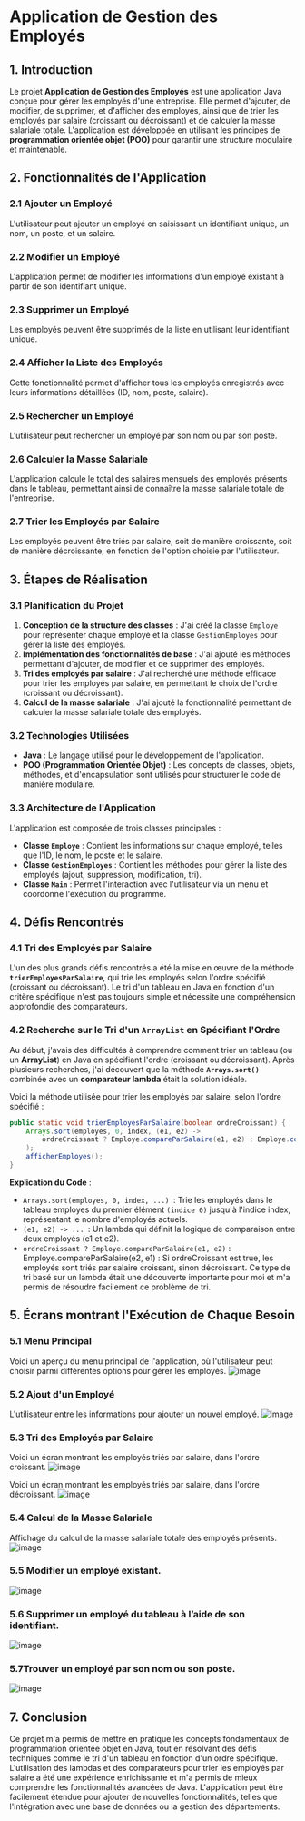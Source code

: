 
# Application de Gestion des Employés

## 1. Introduction

Le projet **Application de Gestion des Employés** est une application Java conçue pour gérer les employés d'une entreprise. Elle permet d'ajouter, de modifier, de supprimer, et d'afficher des employés, ainsi que de trier les employés par salaire (croissant ou décroissant) et de calculer la masse salariale totale. L'application est développée en utilisant les principes de **programmation orientée objet (POO)** pour garantir une structure modulaire et maintenable.

## 2. Fonctionnalités de l'Application

### 2.1 Ajouter un Employé
L'utilisateur peut ajouter un employé en saisissant un identifiant unique, un nom, un poste, et un salaire.

### 2.2 Modifier un Employé
L'application permet de modifier les informations d'un employé existant à partir de son identifiant unique.

### 2.3 Supprimer un Employé
Les employés peuvent être supprimés de la liste en utilisant leur identifiant unique.

### 2.4 Afficher la Liste des Employés
Cette fonctionnalité permet d'afficher tous les employés enregistrés avec leurs informations détaillées (ID, nom, poste, salaire).

### 2.5 Rechercher un Employé
L'utilisateur peut rechercher un employé par son nom ou par son poste.

### 2.6 Calculer la Masse Salariale
L'application calcule le total des salaires mensuels des employés présents dans le tableau, permettant ainsi de connaître la masse salariale totale de l'entreprise.

### 2.7 Trier les Employés par Salaire
Les employés peuvent être triés par salaire, soit de manière croissante, soit de manière décroissante, en fonction de l'option choisie par l'utilisateur.

## 3. Étapes de Réalisation

### 3.1 Planification du Projet
1. **Conception de la structure des classes** : J'ai créé la classe `Employe` pour représenter chaque employé et la classe `GestionEmployes` pour gérer la liste des employés.
2. **Implémentation des fonctionnalités de base** : J'ai ajouté les méthodes permettant d'ajouter, de modifier et de supprimer des employés.
3. **Tri des employés par salaire** : J'ai recherché une méthode efficace pour trier les employés par salaire, en permettant le choix de l'ordre (croissant ou décroissant).
4. **Calcul de la masse salariale** : J'ai ajouté la fonctionnalité permettant de calculer la masse salariale totale des employés.

### 3.2 Technologies Utilisées
- **Java** : Le langage utilisé pour le développement de l'application.
- **POO (Programmation Orientée Objet)** : Les concepts de classes, objets, méthodes, et d'encapsulation sont utilisés pour structurer le code de manière modulaire.

### 3.3 Architecture de l'Application
L'application est composée de trois classes principales :
- **Classe `Employe`** : Contient les informations sur chaque employé, telles que l'ID, le nom, le poste et le salaire.
- **Classe `GestionEmployes`** : Contient les méthodes pour gérer la liste des employés (ajout, suppression, modification, tri).
- **Classe `Main`** : Permet l'interaction avec l'utilisateur via un menu et coordonne l'exécution du programme.

## 4. Défis Rencontrés

### 4.1 Tri des Employés par Salaire
L'un des plus grands défis rencontrés a été la mise en œuvre de la méthode **`trierEmployesParSalaire`**, qui trie les employés selon l'ordre spécifié (croissant ou décroissant). Le tri d'un tableau en Java en fonction d'un critère spécifique n'est pas toujours simple et nécessite une compréhension approfondie des comparateurs.

### 4.2 Recherche sur le Tri d'un `ArrayList` en Spécifiant l'Ordre
Au début, j'avais des difficultés à comprendre comment trier un tableau (ou un **ArrayList**) en Java en spécifiant l'ordre (croissant ou décroissant). Après plusieurs recherches, j'ai découvert que la méthode **`Arrays.sort()`** combinée avec un **comparateur lambda** était la solution idéale.

Voici la méthode utilisée pour trier les employés par salaire, selon l'ordre spécifié :

```java
public static void trierEmployesParSalaire(boolean ordreCroissant) {
    Arrays.sort(employes, 0, index, (e1, e2) -> 
        ordreCroissant ? Employe.compareParSalaire(e1, e2) : Employe.compareParSalaire(e2, e1)
    );
    afficherEmployes();
}
```
**Explication du Code** :
- `Arrays.sort(employes, 0, index, ...) `: Trie les employés dans le tableau employes du premier élément `(indice 0)` jusqu'à l'indice index, représentant le nombre d'employés actuels.
- `(e1, e2) -> ... `: Un lambda qui définit la logique de comparaison entre deux employés (e1 et e2).
- `ordreCroissant ? Employe.compareParSalaire(e1, e2)` : Employe.compareParSalaire(e2, e1) : Si ordreCroissant est true, les employés sont triés par salaire croissant, sinon décroissant.
Ce type de tri basé sur un lambda était une découverte importante pour moi et m'a permis de résoudre facilement ce problème de tri.

## 5. Écrans montrant l'Exécution de Chaque Besoin

### 5.1 Menu Principal
Voici un aperçu du menu principal de l'application, où l'utilisateur peut choisir parmi différentes options pour gérer les employés.
![image](https://github.com/user-attachments/assets/6bf975d5-2846-4132-b80a-bda5db95790f)


### 5.2 Ajout d'un Employé
L'utilisateur entre les informations pour ajouter un nouvel employé.
![image](https://github.com/user-attachments/assets/610893f9-e24a-4c29-b7e4-c3657cd44bc0)


### 5.3 Tri des Employés par Salaire
Voici un écran montrant les employés triés par salaire, dans l'ordre croissant.
![image](https://github.com/user-attachments/assets/18585c80-4441-4e4a-ba4e-8e76b1fd63b2)


Voici un écran montrant les employés triés par salaire, dans l'ordre décroissant.
![image](https://github.com/user-attachments/assets/e70ac806-29ee-4bd0-825c-73ba44821b85)


### 5.4 Calcul de la Masse Salariale
Affichage du calcul de la masse salariale totale des employés présents.
![image](https://github.com/user-attachments/assets/f54dfd2c-3f63-4b7b-9f06-3844c5815a2c)


### 5.5 Modifier un employé existant.
![image](https://github.com/user-attachments/assets/a6f2007b-bec2-402d-aede-04796674a617)


### 5.6 Supprimer un employé du tableau à l’aide de son identifiant.
![image](https://github.com/user-attachments/assets/7c595560-7ef9-404e-b7a8-cc28fcf11e60)


### 5.7Trouver un employé par son nom ou son poste.
![image](https://github.com/user-attachments/assets/333a0778-c4ad-4245-8f44-77dd598a5219)



## 7. Conclusion
Ce projet m'a permis de mettre en pratique les concepts fondamentaux de programmation orientée objet en Java, tout en résolvant des défis techniques comme le tri d'un tableau en fonction d'un ordre spécifique. L'utilisation des lambdas et des comparateurs pour trier les employés par salaire a été une expérience enrichissante et m'a permis de mieux comprendre les fonctionnalités avancées de Java.
L'application peut être facilement étendue pour ajouter de nouvelles fonctionnalités, telles que l'intégration avec une base de données ou la gestion des départements.




